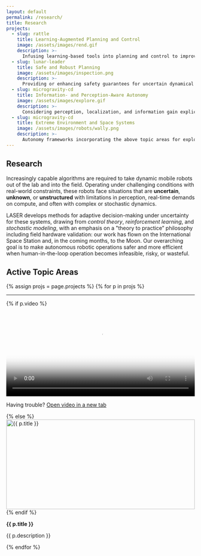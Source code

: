 ```yaml
---
layout: default
permalink: /research/
title: Research
projects:
  - slug: rattle
    title: Learning-Augmented Planning and Control
    image: /assets/images/rend.gif
    description: >-
      Infusing learning-based tools into planning and control to improve efficiency and safety under imperfect knowledge.
  - slug: lunar-leader
    title: Safe and Robust Planning
    image: /assets/images/inspection.png
    description: >-
      Providing or enhancing safety guarantees for uncertain dynamical systems, including when new information is revealed online.
  - slug: microgravity-cd
    title: Information- and Perception-Aware Autonomy
    image: /assets/images/explore.gif
    description: >-
      Considering perception, localization, and information gain explicitly in robotic planning.
  - slug: microgravity-cd
    title: Extreme Environment and Space Systems
    image: /assets/images/robots/wally.png
    description: >-
      Autonomy frameworks incorporating the above topic areas for exploration, space, and other extreme environment robotics applications. We are always looking for new, dynamically interesting robotic systems that invite creative algorithmic solutions.
---
```


## Research

Increasingly capable algorithms are required to take dynamic mobile robots out of the lab and into the field. Operating under challenging conditions with real-world constraints, these robots face situations that are **uncertain**, **unknown**, or **unstructured** with limitations in perception, real-time demands on compute, and often with complex or stochastic dynamics.

LASER develops methods for adaptive decision-making under uncertainty for these systems, drawing from *control theory*, *reinforcement learning*, and *stochastic modeling*, with an emphasis on a "theory to practice” philosophy including field hardware validation: our work has flown on the International Space Station and, in the coming months, to the Moon. Our overarching goal is to make autonomous robotic operations safer and more efficient when human-in-the-loop operation becomes infeasible, risky, or wasteful.

## Active Topic Areas
<!-- Display projects-->
<div class="row pt-2">
  {% assign projs = page.projects %}
  {% for p in projs %}
    <div class="row"><hr /></div>
    <div class="row justify-content-center py-3" id="{{ p.slug }}">
      <div class="col-8 col-md-4 align-items-center my-auto py-3">
        {% if p.video %}
          <video style="width:100%; height:240px; display:block; object-fit:cover;" controls preload="metadata" playsinline poster="{{ p.image | relative_url }}">
            <source src="{{ p.video | relative_url }}" type="video/mp4" />
            Your browser does not support the video tag.
          </video>
          <p class="small mt-2 mb-0">
            Having trouble? <a href="{{ p.video | relative_url }}" target="_blank" rel="noopener">Open video in a new tab</a>
          </p>
        {% else %}
          <img class="img-fluid" style="width:100%; height:240px; object-fit:cover; object-position:center;" src="{{ p.image | relative_url }}" alt="{{ p.title }}" />
        {% endif %}
      </div>
      <div class="col-10 col-md-8 my-auto">
        <p><b>{{ p.title }}</b></p>
        <p>{{ p.description }}</p>
      </div>
    </div>
  {% endfor %}
</div>
